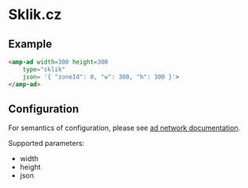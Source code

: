 <!---
Copyright 2016 The AMP HTML Authors. All Rights Reserved.

Licensed under the Apache License, Version 2.0 (the "License");
you may not use this file except in compliance with the License.
You may obtain a copy of the License at

  http://www.apache.org/licenses/LICENSE-2.0

Unless required by applicable law or agreed to in writing, software
distributed under the License is distributed on an "AS-IS" BASIS,
WITHOUT WARRANTIES OR CONDITIONS OF ANY KIND, either express or implied.
See the License for the specific language governing permissions and
limitations under the License.
-->

# Sklik.cz

## Example

```html
<amp-ad width=300 height=300
	type="sklik"
	json= '{ "zoneId": 0, "w": 300, "h": 300 }'>
</amp-ad>
```

## Configuration

For semantics of configuration, please see [ad network documentation](https://napoveda.sklik.cz/partner/reklamni-kod/).

Supported parameters:

- width
- height
- json

